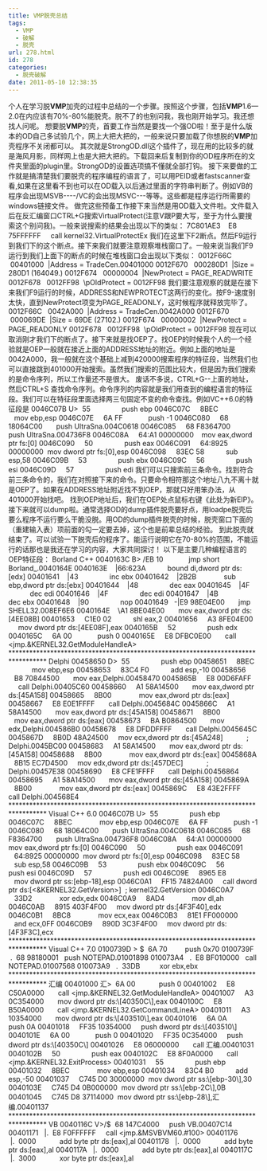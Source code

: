 ```yaml
---
title: VMP脱壳总结
tags:
  - VMP
  - 破解
  - 脱壳
url: 278.html
id: 278
categories:
  - 脱壳破解
date: 2011-05-10 12:38:35
---
```


个人在学习脱**VMP**加壳的过程中总结的一个步骤。按照这个步骤，包括**VMP**1.6—2.0在内应该有70%-80%能脱壳。脱不了的也别问我，我也刚开始学习。我还想找人问呢。 想要脱**VMP**的壳，首要工作当然是要找一个强OD啦！至于是什么版本的OD自己多试验几个，网上大把大把的，一般来说只要加载了你想脱的**VMP**加壳程序不关闭都可以。 其次就是StrongOD.dll这个插件了，现在用的比较多的就是海风月影，同样网上也是大把大把的。下载回来后复制到你的OD程序所在的文件夹里面的plugin里。StrongOD的设置选项搞不懂就全部打钩。 接下来要做的工作就是搞清楚我们要脱壳的程序编程的语言了，可以用PEID或者fastscanner查看,如果在这里看不到也可以在OD载入以后通过里面的字符串判断了。例如VB的程序会出现MSVB----/VC的会出现MSVC---等等。这些都是程序运行所需要的windows链接文件。 做完这些预备工作接下来当然是用OD载入文件啦。文件载入后在反汇编窗口CTRL+G搜索VirtualProtect(注意V跟P要大写，至于为什么要搜索这个别问我)。一般来说搜索的结果会出现以下的类似： 7C801AE3    E8 75FFFFFF     call kernel32.VirtualProtectEx 我们在这里下F2断点。然后F9运行到我们下的这个断点。接下来我们就要注意观察堆栈窗口了。一般来说当我们F9运行到我们上面下的断点的时候在堆栈窗口会出现以下类似： 0012F66C   00401000  |Address = TradeCen.00401000 0012F670   000280D1  |Size = 280D1 (164049.) 0012F674   00000004  |NewProtect = PAGE\_READWRITE 0012F678   0012FF98  \\pOldProtect = 0012FF98 我们要注意观察的就是在接下来我们F9运行的时候，ADDRESS和NEWPROTECT这两行的变化。按F9-速度别太快，直到NewProtect项变为PAGE\_READONLY，这时候程序就释放完毕了。 0012F66C   0042A000  |Address = TradeCen.0042A000 0012F670   000069DE  |Size = 69DE (27102.) 0012F674   00000002  |NewProtect = PAGE\_READONLY 0012F678   0012FF98  \\pOldProtect = 0012FF98 现在可以取消刚才我们下的断点了。接下来就是找OEP了。找OEP的时候我个人的一个经验就是OEP一般就在接近上面的ADDRESS地址的附近。例如上面的地址是0042A000，我一般就在这个基础上减到420000搜索程序的特征段，当然我们也可以直接跳到401000开始搜索。虽然我们搜索的范围比较大，但是因为我们搜索的是命令序列，所以工作量还不是很大。 废话不多说，CTRL+G--上面的地址，然后CTRL+S 查找命令序列。命令序列的内容就是我们用查到的编程语言的特征段。我们可以在特征段里面选择两三句固定不变的命令查找。例如VC++6.0的特征段是 0046C07B U>  55                push ebp 0046C07C     8BEC              mov ebp,esp 0046C07E     6A FF             push -1 0046C080     68 18064C00       push UltraSna.004C0618 0046C085     68 F8364700       push UltraSna.004736F8 0046C08A     64:A1 00000000    mov eax,dword ptr fs:\[0\] 0046C090     50                push eax 0046C091     64:8925 00000000  mov dword ptr fs:\[0\],esp 0046C098     83EC 58           sub esp,58 0046C09B     53                push ebx 0046C09C     56                push esi 0046C09D     57                push edi 我们可以只搜索前三条命令。找到符合前三条命令的，我们在对照接下来的命令。只要命令相符那这个地址八九不离十就是OEP了。如果在ADDRESS地址附近找不到OEP，那就只好用笨办法，从401000开始找吧。 找到OEP地址后，我们在OEP处点鼠标右键《此处为新EIP》。接下来就可以dump啦。通常选择OD的dump插件脱壳要好点，用loadpe脱壳后要么程序不运行要么干脆没脱。用OD的dump插件脱壳的时候，脱壳窗口下面的（重建输入表）项前面的勾一定要去掉，这个也是前辈总结的经验。 到此脱壳就结束了。可以试验一下脱壳后的程序了。能运行说明它在70-80%的范围，不能运行的话那也是我还在学习的内容，大家共同探讨！ 以下是主要几种编程语言的OEP特征段： Borland C++ 0040163C B> /EB 10             jmp short Borland\_.0040164E 0040163E    |66:623A           bound di,dword ptr ds:\[edx\] 00401641    |43                inc ebx 00401642    |2B2B              sub ebp,dword ptr ds:\[ebx\] 00401644    |48                dec eax 00401645    |4F                dec edi 00401646    |4F                dec edi 00401647    |4B                dec ebx 00401648    |90                nop 00401649   -|E9 98E04E00       jmp SHELL32.008EF6E6 0040164E    \\A1 8BE04E00       mov eax,dword ptr ds:\[4EE08B\] 00401653     C1E0 02           shl eax,2 00401656     A3 8FE04E00       mov dword ptr ds:\[4EE08F\],eax 0040165B     52                push edx 0040165C     6A 00             push 0 0040165E     E8 DFBC0E00       call <jmp.&KERNEL32.GetModuleHandleA> ********************************************************************************** Delphi 00458650 D>  55                push ebp 00458651     8BEC              mov ebp,esp 00458653     83C4 F0           add esp,-10 00458656     B8 70844500       mov eax,Delphi.00458470 0045865B     E8 00D6FAFF       call Delphi.00405C60 00458660     A1 58A14500       mov eax,dword ptr ds:\[45A158\] 00458665     8B00              mov eax,dword ptr ds:\[eax\] 00458667     E8 E0E1FFFF       call Delphi.0045684C 0045866C     A1 58A14500       mov eax,dword ptr ds:\[45A158\] 00458671     8B00              mov eax,dword ptr ds:\[eax\] 00458673     BA B0864500       mov edx,Delphi.004586B0 00458678     E8 DFDDFFFF       call Delphi.0045645C 0045867D     8B0D 48A24500     mov ecx,dword ptr ds:\[45A248\]            ; Delphi.0045BC00 00458683     A1 58A14500       mov eax,dword ptr ds:\[45A158\] 00458688     8B00              mov eax,dword ptr ds:\[eax\] 0045868A     8B15 EC7D4500     mov edx,dword ptr ds:\[457DEC\]            ; Delphi.00457E38 00458690     E8 CFE1FFFF       call Delphi.00456864 00458695     A1 58A14500       mov eax,dword ptr ds:\[45A158\] 0045869A     8B00              mov eax,dword ptr ds:\[eax\] 0045869C     E8 43E2FFFF       call Delphi.004568E4 ********************************************************************************** Visual C++ 6.0 0046C07B U>  55                push ebp 0046C07C     8BEC              mov ebp,esp 0046C07E     6A FF             push -1 0046C080     68 18064C00       push UltraSna.004C0618 0046C085     68 F8364700       push UltraSna.004736F8 0046C08A     64:A1 00000000    mov eax,dword ptr fs:\[0\] 0046C090     50                push eax 0046C091     64:8925 00000000  mov dword ptr fs:\[0\],esp 0046C098     83EC 58           sub esp,58 0046C09B     53                push ebx 0046C09C     56                push esi 0046C09D     57                push edi 0046C09E     8965 E8           mov dword ptr ss:\[ebp-18\],esp 0046C0A1     FF15 74824A00     call dword ptr ds:\[<&KERNEL32.GetVersion>\]  ; kernel32.GetVersion 0046C0A7     33D2              xor edx,edx 0046C0A9     8AD4              mov dl,ah 0046C0AB     8915 403F4F00     mov dword ptr ds:\[4F3F40\],edx 0046C0B1     8BC8              mov ecx,eax 0046C0B3     81E1 FF000000     and ecx,0FF 0046C0B9     890D 3C3F4F00     mov dword ptr ds:\[4F3F3C\],ecx ********************************************************************************** Visual C++ 7.0 0100739D > $  6A 70         push 0x70 0100739F   .  68 98180001   push NOTEPAD.01001898 010073A4   .  E8 BF010000   call NOTEPAD.01007568 010073A9   .  33DB          xor ebx,ebx ********************************************************************************** 汇编 00401000 汇>  6A 00            push 0 00401002     E8 C50A0000       call <jmp.&KERNEL32.GetModuleHandleA> 00401007     A3 0C354000       mov dword ptr ds:\[40350C\],eax 0040100C     E8 B50A0000       call <jmp.&KERNEL32.GetCommandLineA> 00401011     A3 10354000       mov dword ptr ds:\[403510\],eax 00401016     6A 0A             push 0A 00401018     FF35 10354000     push dword ptr ds:\[403510\] 0040101E     6A 00             push 0 00401020     FF35 0C354000     push dword ptr ds:\[40350C\] 00401026     E8 06000000       call 汇编.00401031 0040102B     50                push eax 0040102C     E8 8F0A0000       call <jmp.&KERNEL32.ExitProcess> 00401031     55                push ebp 00401032     8BEC              mov ebp,esp 00401034     83C4 B0           add esp,-50 00401037     C745 D0 30000000  mov dword ptr ss:\[ebp-30\],30 0040103E     C745 D4 0B000000  mov dword ptr ss:\[ebp-2C\],0B 00401045     C745 D8 37114000  mov dword ptr ss:\[ebp-28\],汇编.00401137 ********************************************************************************** VB 0040116C V>/$  68 147C4000     push VB.00407C14 00401171   |.  E8 F0FFFFFF     call <jmp.&MSVBVM60.#100> 00401176   |.  0000            add byte ptr ds:\[eax\],al 00401178   |.  0000            add byte ptr ds:\[eax\],al 0040117A   |.  0000            add byte ptr ds:\[eax\],al 0040117C   |.  3000            xor byte ptr ds:\[eax\],al